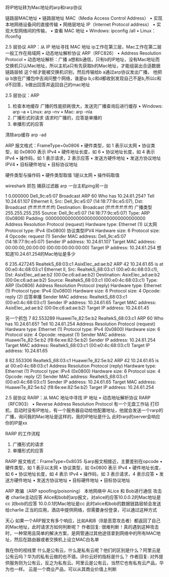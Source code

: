 将IP地址转为Mac地址的arp和rarp协议

链路层MAC地址
• 链路层地址 MAC（Media Access Control Address）
   • 实现本地网络设备间的直接传输
• 网络层地址 IP（Internet Protocol address）
   • 实现大型网络间的传输，
• 查看 MAC 地址
   • Windows: ipconfig /all
   • Linux：ifconfig


2.5 层协议 ARP：从 IP 地址寻找 MAC 地址  ip工作在第三层，Mac工作在第二层  一般工作在局域网
• 动态地址解析协议 ARP（RFC826）
   • Address Resolution Protocol
• 动态地址解析：广播
  a想和b通信，只有b的IP地址，没有Mac地址而交换机只认Mac地址，所以主机a只有先获取b的Mac地址，才能组装出合适数据链路层帧
   这个帧才能被交换机识别，然后传输给b
  a通过arp协议发出广播， 他把ip b放在广播包中去询问整个网络，谁是ip b,c和d都收到发现自己不是b,所以c和d不回答，b做出回答并返回自己的mac地址


2.5 层协议：ARP
1. 检查本地缓存    广播的性能损耗很大，发送完广播查询后进行缓存
    • Windows: arp –a
    • Linux: arp –nv
    • Mac: arp -nla
2. 广播形式的请求   请求时广播的，应答是单播的
3. 单播形式的应答

清除arp缓存
   arp -ad


ARP 报文格式：FrameType=0x0806
• 硬件类型，如 1 表示以太网
• 协议类型，如 0x0800 表示 IPv4
• 硬件地址长度，如 6
• 协议地址长度，如 4 表示 IPv4
• 操作码，如 1 表示请求，2 表示应答
• 发送方硬件地址
• 发送方协议地址   IPV4
• 目标硬件地址
• 目标协议地址




硬件类型与操作码
• 硬件类型取值  1是以太网
• 操作码取值

wireshark 抓包 捕获过滤器 arp   一台主机ping另一台





1	0.000000	Dell_9c:e5:07	Broadcast	ARP	60		Who has 10.24.61.254? Tell 10.24.61.107
    Ethernet II, Src: Dell_9c:e5:07 (14:18:77:9c:e5:07), Dst: Broadcast (ff:ff:ff:ff:ff:ff)
        Destination: Broadcast (ff:ff:ff:ff:ff:ff)  广播类型 255.255.255.255
        Source: Dell_9c:e5:07 (14:18:77:9c:e5:07)
        Type: ARP (0x0806)
        Padding: 000000000000000000000000000000000000
    Address Resolution Protocol (request)
        Hardware type: Ethernet (1)   以太网
        Protocol type: IPv4 (0x0800)     协议类型IPV4
        Hardware size: 6
        Protocol size: 4
        Opcode: request (1)
        Sender MAC address: Dell_9c:e5:07 (14:18:77:9c:e5:07)
        Sender IP address: 10.24.61.107
        Target MAC address: 00:00:00_00:00:00 (00:00:00:00:00:00)
        Target IP address: 10.24.61.254   想知道10.24.61.254的Mac地址是多少

6	235.427245	RealtekS_68:03:c1	AsixElec_ad:ae:b2	ARP	42		10.24.61.65 is at 00:e0:4c:68:03:c1
    Ethernet II, Src: RealtekS_68:03:c1 (00:e0:4c:68:03:c1), Dst: AsixElec_ad:ae:b2 (00:0e:c6:ad:ae:b2)
        Destination: AsixElec_ad:ae:b2 (00:0e:c6:ad:ae:b2)
        Source: RealtekS_68:03:c1 (00:e0:4c:68:03:c1)
        Type: ARP (0x0806)
    Address Resolution Protocol (reply)
        Hardware type: Ethernet (1)
        Protocol type: IPv4 (0x0800)
        Hardware size: 6
        Protocol size: 4
        Opcode: reply (2)  应答单播
        Sender MAC address: RealtekS_68:03:c1 (00:e0:4c:68:03:c1)
        Sender IP address: 10.24.61.65
        Target MAC address: AsixElec_ad:ae:b2 (00:0e:c6:ad:ae:b2)
        Target IP address: 10.24.61.45

另一个抓包
7	82.553289	HuaweiTe_82:5e:b2	RealtekS_68:03:c1	ARP	60		Who has 10.24.61.65? Tell 10.24.61.254
Address Resolution Protocol (request)
Hardware type: Ethernet (1)
Protocol type: IPv4 (0x0800)
Hardware size: 6
Protocol size: 4
Opcode: request (1)
Sender MAC address: HuaweiTe_82:5e:b2 (f8:6e:ee:82:5e:b2)
Sender IP address: 10.24.61.254
Target MAC address: RealtekS_68:03:c1 (00:e0:4c:68:03:c1)
Target IP address: 10.24.61.65

8	82.553306	RealtekS_68:03:c1	HuaweiTe_82:5e:b2	ARP	42		10.24.61.65 is at 00:e0:4c:68:03:c1
Address Resolution Protocol (reply)
Hardware type: Ethernet (1)
Protocol type: IPv4 (0x0800)
Hardware size: 6
Protocol size: 4
Opcode: reply (2)
Sender MAC address: RealtekS_68:03:c1 (00:e0:4c:68:03:c1)
Sender IP address: 10.24.61.65
Target MAC address: HuaweiTe_82:5e:b2 (f8:6e:ee:82:5e:b2)
Target IP address: 10.24.61.254


2.5 层协议 RARP：从 MAC 地址中寻找 IP 地址
• 动态地址解析协议 RARP（RFC903）
 • Reverse Address Resolution Protocol
  有一个无盘工作站 打印机，启动时没有IP地址，有一个服务器自动给他配置地址，他就会发送一个rarp的广播，询问我的Mac地址是这样的，我的IP地址是什么
    此时rarp的server会响应你的IP是xx



RARP 的工作流程
1. 广播形式的请求
2. 单播形式的应答


RARP 报文格式：FrameType=0x8035  与arp报文相接近，主要差别在opcode
• 硬件类型，如 1 表示以太网
• 协议类型，如 0x0800 表示 IPv4
• 硬件地址长度，如 6
• 协议地址长度，如 4 表示 IPv4
• 操作码，如 3 表示请求，4 表示应答
• 发送方硬件地址
• 发送方协议地址
• 目标硬件地址
• 目标协议地址


ARP 欺骗（ARP spoofing/poisoning）
  本地网络中 ALice 和 Bob进行通信
  攻击者 charlie主动应答 Alice和bob的arp报文，对alice的应答10.0.0.2的Mac地址是cc 对bob的应答 10.0.0.1的Mac地址是cc
    此时alice和bob的数据链路层帧会发送给charlie
正当的应用，酒店中提供网络，但需要身份登录，可以通过这种方式



天心
如果一个ARP报文有多个响应，比如A和B（B是恶意攻击者）都返回了自己的Mac地址，此时请求方如何判断呢？
作者回复: 很难判断！真的遇到这种攻击时，一种常用且简单的解决方案，是网管通过其他途径拿到网络中的所有MAC地址，然后在路由器或者交换机上设立MAC白名单

我在你的视线里
什么是公有云，什么是私有云呢？他们的区别是什么？阿里云是公有云吗？华为的私有云做的也不错。评价云好的指标是什么？
作者回复: 对外提供服务则为公有云，反之为私有云。阿里云是公有云，当然它也有私有云产品，华为也一样。
云是一个商业产品，可以从其商业价值上判断
